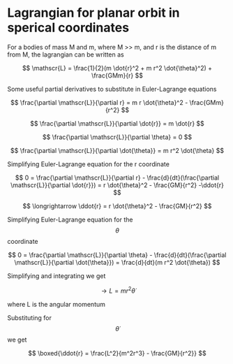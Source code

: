# Lagrangian for planar orbit in sperical coordinates

For a bodies of mass M and m, where M >> m, and r is the distance of m from M,
the lagrangian can be written as

$$
\mathscr{L} = \frac{1}{2}(m \dot{r}^2 + m r^2 \dot{\theta}^2) + \frac{GMm}{r}
$$

Some useful partial derivatives to substitute in Euler-Lagrange equations

$$
\frac{\partial \mathscr{L}}{\partial r} = m r \dot{\theta}^2 - \frac{GMm}{r^2}
$$

$$
\frac{\partial \mathscr{L}}{\partial \dot{r}} = m \dot{r}
$$

$$
\frac{\partial \mathscr{L}}{\partial \theta} = 0
$$

$$
\frac{\partial \mathscr{L}}{\partial \dot{\theta}} = m r^2 \dot{\theta}
$$

Simplifying Euler-Lagrange equation for the r coordinate

$$
0 = \frac{\partial \mathscr{L}}{\partial r} -
        \frac{d}{dt}(\frac{\partial \mathscr{L}}{\partial \dot{r}}) = r
        \dot{\theta}^2 - \frac{GM}{r^2} -\ddot{r}
$$

$$
\longrightarrow \ddot{r} = r \dot{\theta}^2 - \frac{GM}{r^2}
$$

Simplifying Euler-Lagrange equation for the $$\theta$$ coordinate

$$
0 = \frac{\partial \mathscr{L}}{\partial \theta} -
        \frac{d}{dt}(\frac{\partial \mathscr{L}}{\partial \dot{\theta}}) =
        \frac{d}{dt}(m r^2 \dot{\theta})
$$

Simplifying and integrating we get

$$
\longrightarrow L = m r^2 \dot{\theta}
$$

where L is the angular momentum

Substituting for $$\dot{\theta}$$ we get

$$
\boxed{\ddot{r} = \frac{L^2}{m^2r^3} - \frac{GM}{r^2}}
$$
